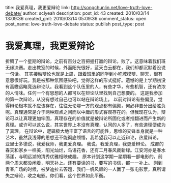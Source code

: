 title: 我爱真理，我更爱辩论
link: http://songchunlin.net/love-truth-love-debate/
author: sclyeah
description: 
post_id: 43
created: 2010/03/14 13:09:36
created_gmt: 2010/03/14 05:09:36
comment_status: open
post_name: love-truth-love-debate
status: publish
post_type: post

# 我爱真理，我更爱辩论

折腾了一个星期的辩论，之前有百分之百把握打赢的辩论，败了。这意味着我们班无缘决赛。走出教室的时候，外面阳光很好，蓝天白云都在，我们却都沉默着没说一句话。 其实接触辩论也就是上周，跟着班里的同学到小吃城模辩、聊天，很有意思很好玩。我是被那种氛围感染吧，觉得这样的形式挺好。遗憾的是上学期初没有高瞻远睹竞选辩论队。我看到这个队伍里的人，有些才华，有些机智，还有浓浓的人情味。任何一个有思想的人都可以在辩论队里找到自己想要的。 这是我参加的第一次辩论，从没有想过自己也可以站在辩论场上。 以前对辩论有些偏见，觉得辩论根本就不应该存在，往往无论哪一方的观点都有偏颇，何必非要分出给胜负呢。真理通常是介于两种观点之间而以中庸的形式客观存在的。但我现在认为，辩论可以让真理更加牢固，真理存在的价值就是被辩论所固化或者推翻进而产生新的真理。或许可以这么说，其实世界上本没有真理，认同的人多了，有些道理便成为了真理。 在辩论中，逻辑极大地丰富了语言的可能性，思维的交锋本身就是一种艺术，虽然我浅薄的思想还不能彻底领悟，我希望我可以走近辩论，热爱辩论。 亚里士多德说，我爱我师，我更爱真理。 我说，我爱真理，我更爱辩论。 成都的春天和家乡一样美，阳光灿烂，鸟语花香，还有二月春风裁新绿。江安河亦是春水荡漾，与明远湖的清秀优雅相映成趣。 原本计划这学期一星期看一部电影的，前两个周末都没闲着，明天补上。还有要读的书，要写的书信，都一一补上。 刚到青春广场的时候，被梦迪拉去答题，我们一帆风顺的一人赢了一张电影票，真所谓失之辩论，收之电影。你们看，这个世界如此平衡。